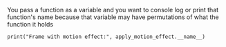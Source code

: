 
You pass a function as a variable and you want to console log or print that function's name because that variable may have permutations of what the function it holds

```
print("Frame with motion effect:", apply_motion_effect.__name__)
```